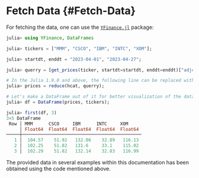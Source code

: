 
# Fetch Data {#Fetch-Data}

For fetching the data, one can use the [`YFinance.jl`](https://github.com/eohne/YFinance.jl) package:

```julia
julia> using YFinance, DataFrames

julia> tickers = ["MMM", "CSCO", "IBM", "INTC", "XOM"];

julia> startdt, enddt = "2023-04-01", "2023-04-27";

julia> querry = [get_prices(ticker, startdt=startdt, enddt=enddt)["adjclose"] for ticker in tickers];

# In the Julia 1.9.0 and above, the following line can be replaced with `prices = stack(querry)`
julia> prices = reduce(hcat, querry);

# Let's make a DataFrame out of it for better visualization of the data
julia> df = DataFrame(prices, tickers);

julia> first(df, 3)
3×5 DataFrame
 Row │ MMM      CSCO     IBM      INTC     XOM     
     │ Float64  Float64  Float64  Float64  Float64 
─────┼─────────────────────────────────────────────
   1 │  104.57    51.92   132.06    32.89   116.13 
   2 │  102.25    51.82   131.6     33.1    115.02 
   3 │  102.29    51.82   132.14    32.83   116.99 
```


The provided data in several examples within this documentation has been obtained using the code mentioned above.
